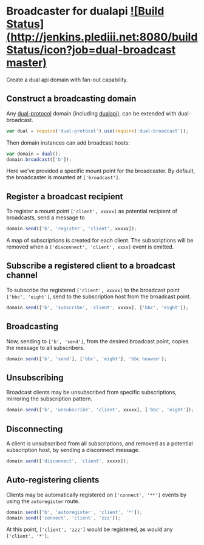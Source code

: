 
# Broadcaster for dualapi [![Build Status](http://jenkins.plediii.net:8080/buildStatus/icon?job=dual-broadcast master)](http://jenkins.plediii.net:8080/job/dual-broadcast%20master/)

Create a dual api domain with fan-out capability.  

## Construct a broadcasting domain

Any [dual-protocol](https://github.com/plediii/dual-protocol) domain (including [dualapi](https://github.com/plediii/dualapi)), can be extended with dual-broadcast.
```javascript
var dual = require('dual-protocol').use(require('dual-broadcast'));
```

Then domain instances can add broadcast hosts:
```javascript
var domain = dual();
domain.broadcast(['b']);
```

Here we've provided a specific mount point for the broadcaster.  By default, the broadcaster is mounted at `['broadcast']`.


## Register a broadcast recipient

To register a mount point `['client', xxxxx]` as potential recipient
of broadcasts, send a message to
```javascript
domain.send(['b', 'register', 'client', xxxxx]);
```

A map of subscriptions is created for each client.  The subscriptions
will be removed when a `['disconnect', 'client', xxxx]` event is
emitted.

## Subscribe a registered client to a broadcast channel

To subscribe the registered `['client', xxxxx]` to the broadcast point `['bbc',
'eight']`, send to the subscription host from the broadcast point.

```javascript
domain.send(['b', 'subscribe', 'client', xxxxx], ['bbc', 'eight']);
```

## Broadcasting

Now, sending to `['b', 'send']`, from the desired broadcast
point, copies the message to all subscribers.

```javascript
domain.send(['b', 'send'], ['bbc', 'eight'], 'bbc heaven');
```

## Unsubscribing

Broadcast clients may be unsubscribed from specific subscriptions,
mirroring the subscription pattern.

```javascript
domain.send(['b', 'unsubscribe', 'client', xxxxx], ['bbc', 'eight']);
```

## Disconnecting

A client is unsubscribed from all subscriptions, and removed as a
potential subscription host, by sending a disconnect message.

```javascript
domain.send(['disconnect', 'client', xxxxx]);
```

## Auto-registering clients

Clients may be automatically registered on `['connect', '**']` events
by using the `autoregister` route.

```javascript
domain.send(['b', 'autoregister', 'client', '*']);
domain.send(['connect', 'client', 'zzz']);
```
At this point, `['client', 'zzz']` would be registered, as would any `['client', '*']`.





